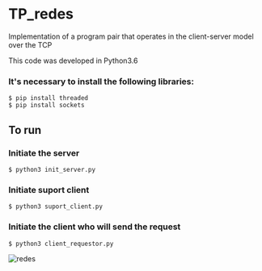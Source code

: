 # TP_redes
Implementation of a program pair that operates in the client-server model over the TCP

This code was developed in Python3.6

### It's necessary to install the following libraries:

    $ pip install threaded
    $ pip install sockets
    
## To run 

### Initiate the server
    $ python3 init_server.py
    
### Initiate suport client
    $ python3 suport_client.py
    
### Initiate the client who will send the request
    $ python3 client_requestor.py

![redes](https://user-images.githubusercontent.com/51409770/110681493-a78e0480-81b8-11eb-842b-374bc5bc92c2.png)

